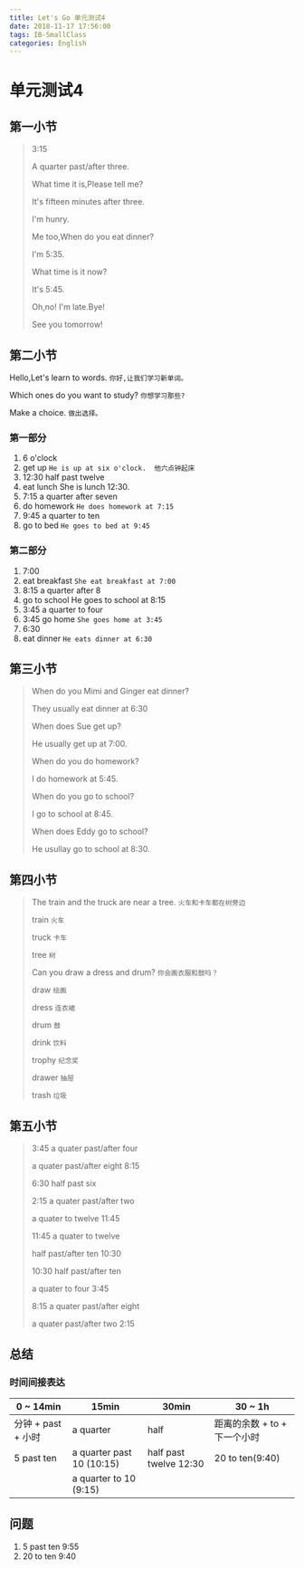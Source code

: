 ```yaml
---
title: Let's Go 单元测试4
date: 2018-11-17 17:56:00
tags: IB-SmallClass
categories: English
---
```



# 单元测试4

## 第一小节

> 3:15
> 
> A quarter past/after three.
> 
> What time it is,Please tell me?
> 
> It's fifteen minutes after three.
> 
> I'm hunry.
> 
> Me too,When do you eat dinner?
> 
> I'm 5:35.
> 
> What time is it now?
> 
> It's 5:45.
> 
> Oh,no! I'm late.Bye!
> 
> See you tomorrow!

## 第二小节

Hello,Let's learn to words. `你好,让我们学习新单词。`

Which ones do you want to study? `你想学习那些?`

Make a choice. `做出选择。`

### 第一部分

1. 6 o'clock
2. get up `He is up at six o'clock.  他六点钟起床`
3. 12:30 half past twelve
4. eat lunch She is lunch 12:30.
5. 7:15 a quarter after seven
6. do homework `He does homework at 7:15`
7. 9:45  a quarter to ten
8. go to bed `He goes to bed at 9:45`

### 第二部分

1. 7:00
2. eat breakfast `She eat breakfast at 7:00`
3. 8:15   a quarter after 8 
4. go to school  He goes to school at 8:15
5. 3:45  a quarter to four
6. 3:45 go home `She goes home at 3:45`
7. 6:30
8. eat dinner `He eats dinner at 6:30`



## 第三小节

> When do you Mimi and Ginger eat dinner?
> 
> They usually eat  dinner at 6:30
> 
> When does Sue get up?
> 
> He usually get up at 7:00.
> 
> When do you do homework?
> 
> I do homework at 5:45.
> 
> When do you go to  school?
> 
> I go to school at 8:45.
> 
> When does Eddy go to school?
> 
> He usullay go to school at 8:30.



## 第四小节

> The train and the truck are near a tree. `火车和卡车都在树旁边 `
> 
> train `火车`
> 
> truck `卡车`
> 
> tree `树`
> 
> Can you draw a dress and drum? `你会画衣服和鼓吗？`
> 
> draw `绘画`
> 
> dress `连衣裙`
> 
> drum `鼓`
> 
> drink `饮料`
> 
> trophy `纪念奖`
> 
> drawer `抽屉`
> 
> trash `垃圾`

## 第五小节

> 3:45  a quater past/after four
> 
> a quater past/after eight 8:15
> 
> 6:30  half past six
> 
> 2:15  a quater past/after two
> 
> a quater to twelve 11:45
> 
> 11:45 a quater to twelve
> 
> half past/after ten 10:30
> 
> 10:30 half past/after ten
> 
> a quater to four 3:45
> 
> 8:15  a quater past/after eight
> 
> a quater past/after two 2:15


## 总结

### 时间间接表达

0 ~ 14min        | 15min         | 30min     | 30 ~ 1h     |
-----------------|---------------|-----------|-------------|
分钟 + past + 小时| a quarter      | half     | 距离的余数 + to + 下一个小时
5 past ten      | a quarter past 10 (10:15)  | half past twelve 12:30 | 20 to ten(9:40)|
                | a quarter to 10 (9:15)  |  |  |



## 问题

1. 5 past ten 9:55
2. 20 to ten 9:40
